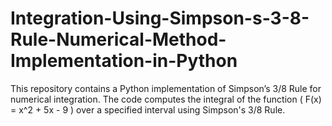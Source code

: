 # Integration-Using-Simpson-s-3-8-Rule-Numerical-Method-Implementation-in-Python
This repository contains a Python implementation of Simpson’s 3/8 Rule for numerical integration. The code computes the integral of the function \( F(x) = x^2 + 5x - 9 \) over a specified interval using Simpson's 3/8 Rule.

